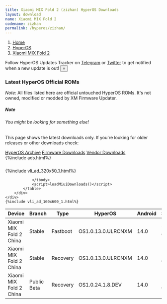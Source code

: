 ```yaml
---
title: Xiaomi MIX Fold 2 (zizhan) HyperOS Downloads
layout: download
name: Xiaomi MIX Fold 2
codename: zizhan
permalink: /hyperos/zizhan/
---
```

<nav aria-label="breadcrumb">
    <ol class="breadcrumb">
        <li class="breadcrumb-item"><a href="/">Home</a></li>
        <li class="breadcrumb-item"><a href="/hyperos/">HyperOS</a></li>
        <li class="breadcrumb-item active" aria-current="page"><a href="/hyperos/zizhan/">Xiaomi MIX Fold 2</a></li>
    </ol>
</nav>
<div class="alert alert-primary alert-dismissible fade show" role="alert">
    Follow HyperOS Updates Tracker on <a href="https://t.me/MIUIUpdatesTracker" class="alert-link">Telegram</a>
     or <a href="https://twitter.com/MiFwUpdater" class="alert-link">Twitter</a> to get notified when a new update is out!
    <button type="button" class="close" data-dismiss="alert" aria-label="Close">
        <span aria-hidden="true">&times;</span>
    </button>
</div>

### Latest HyperOS Official ROMs
*Note*: All files listed here are official untouched HyperOS ROMs. It's not owned, modified or modded by XM Firmware Updater.
<div class="card">
  <div class="card-body">
    <h5 class="card-title">Note</h5>
    <h6 class="card-subtitle mb-2 text-muted">You might be looking for something else!</h6>
    <p class="card-text">This page shows the latest downloads only.
     If you're looking for older releases or other downloads check:</p>
    <a href="/archive/hyperos/zizhan/" class="card-link">HyperOS Archive</a>
    <a href="/firmware/zizhan/" class="card-link">Firmware Downloads</a>
    <a href="/vendor/zizhan/" class="card-link">Vendor Downloads</a>
  </div>
</div>
{%include ads.html%}
<div class="row justify-content-center">
    <div class="col-10">
        <div class="table-responsive-md" style="margin-top: 25px;">
            {%include vli_ad_320x50_1.html%}
            <table id="miui" class="display dt-responsive nowrap compact table table-striped table-hover table-sm">
                <thead class="thead-dark">
                    <tr>
                        <th data-ref="device">Device</th>
                        <th data-ref="branch">Branch</th>
                        <th data-ref="type">Type</th>
                        <th data-ref="miui">HyperOS</th>
                        <th data-ref="android">Android</th>
                        <th data-ref="size">Size</th>
                        <th data-ref="size">Date</th>
                        <th data-ref="link">Link</th>
                    </tr>
                </thead>
                <tbody>
                <tr><td>Xiaomi MIX Fold 2 China</td><td>Stable</td><td>Fastboot</td><td>OS1.0.13.0.ULRCNXM</td><td>14.0</td><td>7.6 GB</td><td>2024-10-31</td><td><a href="/hyperos/zizhan/stable/OS1.0.13.0.ULRCNXM/">Download</a></td></tr>
<tr><td>Xiaomi MIX Fold 2 China</td><td>Stable</td><td>Recovery</td><td>OS1.0.13.0.ULRCNXM</td><td>14.0</td><td>5.9 GB</td><td>2024-11-08</td><td><a href="/hyperos/zizhan/stable/OS1.0.13.0.ULRCNXM/">Download</a></td></tr>
<tr><td>Xiaomi MIX Fold 2 China</td><td>Public Beta</td><td>Recovery</td><td>OS1.0.24.1.8.DEV</td><td>14.0</td><td>5.9 GB</td><td>2024-01-12</td><td><a href="/hyperos/zizhan/public beta/OS1.0.24.1.8.DEV/">Download</a></td></tr>

                </tbody>
                <script>loadMiuiDownloads()</script>
            </table>
        </div>
    </div>
    {%include vli_ad_160x600_1.html%}
</div>
